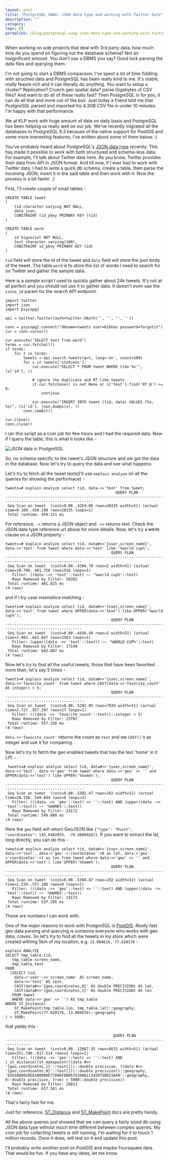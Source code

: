 ```yaml
---
layout: post
title: "PostgreSQL SWAG: JSON data type and working with Twitter data"
description: ""
category:
tags: []
permalink: /blog/postgresql-swag-json-data-type-and-working-with-twitter-data/
---
```

When working on side projects that deal with 3rd party data, how much time do you spend on figuring out the database schema? Not an insignificant amount. You don't use a DBMS you say? Good luck parsing the data files and querying them.

I'm not going to start a DBMS comparison. I've spent a lot of time fiddling with structred data and PostgreSQL has been really kind to me. It's stable, *really* feaure rich and it can literally do *anything*. You want to setup a cluster? Replication? Crunch geo spatial data? parse Gigabytes of CSV files? And want to do all of these really fast? Then PostgreSQL is for you, it can do all that and more out of the box. Just today a friend told me that PostgreSQL parsed and imported his 4.3GB CSV file in under 10 minutes. I'm happy with that performance.

We at KLP work with huge amount of data on daily basis and PostgreSQL has been helping us really well on our job. We've recently migrated all the databases to PostgreSQL 9.3 because of the native support for PostGIS and some more interesting features, I've written about some of them below. :)

You've probably heard about PostgreSQL's [JSON data type](http://www.postgresql.org/docs/9.3/static/functions-json.html) recently. This has made it possible to work with both structured and schema-less data. For example, I'll talk about Twitter data here. As you know, Twitter provides their data from API in JSON format. And till now, if I ever had to work with Twitter data, I had to write a quick db schema, create a table, then parse the incoming JSON, insert it in the said table and then work with it. Now the provess is a bit faster. ;)

First, I'll create couple of small tables -

    CREATE TABLE tweet
    (
        tid character varying NOT NULL,
        data json,
        CONSTRAINT tid_pkey PRIMARY KEY (tid)
    )

    CREATE TABLE word
    (
        id bigserial NOT NULL,
        text character varying(100),
        CONSTRAINT id_pkey PRIMARY KEY (id)
    )


`tid` field will store the id of the tweet and `data` field will store the json body of the tweet. The table `word` is to store the list of words I need to search for on Twitter and gather the sample data.

Here is a sample script I used to quickly gather about 24k tweets. It's not at all perfect and you should not use it to gather data. It doesn't even use the `since_id` param for the search API endpoint.

    import twitter
    import json
    import psycopg2

    api = twitter.Twitter(auth=twitter.OAuth('', '', '', ''))

    conn = psycopg2.connect("dbname=tweets user=bibhas password=forgotit")
    cur = conn.cursor()

    cur.execute('SELECT text from word')
    terms = cur.fetchall()
    if terms:
        for t in terms:
            tweets = api.search.tweets(q=t, lang='en', count=100)
            for s in tweets['statuses']:
                cur.execute("SELECT * FROM tweet WHERE tid='%s'", (s['id'], ))

                # ignore the duplicate and RT-like tweets
                if cur.fetchone() is not None or s['text'].find('RT @') >= 0:
                    continue

                cur.execute("INSERT INTO tweet (tid, data) VALUES (%s, %s)", (s['id'], json.dumps(s), ))
            conn.commit()

    cur.close()
    conn.close()

I ran this script as a cron job for few hours and I had the required data. Now if I query the table, this is what it looks like -

![JSON data in PostgreSQL](/uploads/tweets-json.jpg)

So, no schema specific to the tweet's JSON structure and we got the data in the database. Now let's try to query the data and see what happens.

Let's try to fetch all the tweet texts(I'll use `explain analyze` on all the queries for showing the performace) -

    tweets=# explain analyze select tid, data->>'text' from tweet;
                                                     QUERY PLAN
    -------------------------------------------------------------------------------------------------------------
     Seq Scan on tweet  (cost=0.00..4254.06 rows=20325 width=51) (actual time=0.169..458.198 rows=20335 loops=1)
     Total runtime: 459.121 ms

For reference, `->` returns a JSON object and `->>` returns text. Check the JSON data type reference url above for more details. Now, let's try a `WHERE` clause on a JSON property -

    tweets=# explain analyze select tid, data#>>'{user,screen_name}', data->>'text' from tweet where data->>'text' like '%world cup%';
                                                   QUERY PLAN
    --------------------------------------------------------------------------------------------------------
     Seq Scan on tweet  (cost=0.00..4384.70 rows=2 width=51) (actual time=10.700..481.758 rows=510 loops=1)
       Filter: ((data ->> 'text'::text) ~~ '%world cup%'::text)
       Rows Removed by Filter: 20202
     Total runtime: 481.825 ms
    (4 rows)

and if I try case insensitice matching -

    tweets=# explain analyze select tid, data#>>'{user,screen_name}', data->>'text' from tweet where UPPER(data->>'text') like UPPER('%world cup%');
                                                   QUERY PLAN
    --------------------------------------------------------------------------------------------------------
     Seq Scan on tweet  (cost=0.00..4436.49 rows=2 width=51) (actual time=7.983..642.647 rows=3563 loops=1)
       Filter: (upper((data ->> 'text'::text)) ~~ '%WORLD CUP%'::text)
       Rows Removed by Filter: 17149
     Total runtime: 642.887 ms
    (4 rows)

Now let's try to find all the useful tweets, those that have been favorited more than, let's say 5 times -

    tweets=# explain analyze select tid, data#>>'{user,screen_name}', data->>'favorite_count' from tweet where CAST(data->>'favorite_count' AS integer) > 5;
                                                   QUERY PLAN
    ---------------------------------------------------------------------------------------------------------
     Seq Scan on tweet  (cost=0.00..5202.05 rows=7939 width=51) (actual time=2.727..557.297 rows=27 loops=1)
       Filter: (((data ->> 'favorite_count'::text))::integer > 5)
       Rows Removed by Filter: 23787
     Total runtime: 557.338 ms
    (4 rows)

 `data->>'favorite_count'` returns the count as `text` and we `CAST()` it as integer and use it for comparing.

 Now let's try to fetch the geo enabled tweets that has the text 'home' in it (:P) -

     tweets=# explain analyze select tid, data#>>'{user,screen_name}', data->>'text', data->>'geo' from tweet where data->>'geo' <> '' and UPPER(data->>'text') like UPPER('%home%');
                                                   QUERY PLAN
    ---------------------------------------------------------------------------------------------------------
     Seq Scan on tweet  (cost=0.00..5302.47 rows=192 width=51) (actual time=28.156..549.844 rows=8 loops=1)
       Filter: (((data ->> 'geo'::text) <> ''::text) AND (upper((data ->> 'text'::text)) ~~ '%HOME%'::text))
       Rows Removed by Filter: 24172
     Total runtime: 549.886 ms
    (4 rows)

Here the `geo` field will return GeoJSON like `{"type": "Point", "coordinates": [43.6482035, -79.3886928]}`. If you want to extract the lat, long directly, you can do this -

    tweets=# explain analyze select tid, data#>>'{user,screen_name}', data->>'text', data->'geo'->'coordinates'->0 as lat, data->'geo'->'coordinates'->1 as lon from tweet where data->>'geo' <> '' and UPPER(data->>'text') like UPPER('%home%');
                                                   QUERY PLAN
    ---------------------------------------------------------------------------------------------------------
     Seq Scan on tweet  (cost=0.00..5304.87 rows=192 width=51) (actual time=1.220..537.186 rows=8 loops=1)
       Filter: (((data ->> 'geo'::text) <> ''::text) AND (upper((data ->> 'text'::text)) ~~ '%HOME%'::text))
       Rows Removed by Filter: 24172
     Total runtime: 537.205 ms
    (4 rows)

These are numbers I can work with.

One of the major reasons to work with PostgreSQL is [PostGIS](http://postgis.net/). *Really* fast geo data parsing and querying is someone everyone who works with geo data, craves. So let's try to find all the tweets in my store which were created withing 5km of my location, e.g. `13.004616, 77.620176` -

    explain ANALYZE
    SELECT tmp_table.tid,
       tmp_table.screen_name,
       tmp_table.text
    FROM
      (SELECT tid,
        data->'user'->>'screen_name' AS screen_name,
        data->>'text' AS text,
        CAST(data#>>'{geo,coordinates,0}' AS double PRECISION) AS lat,
        CAST(data#>>'{geo,coordinates,1}' AS double PRECISION) AS lon
       FROM tweet
       WHERE data->>'geo' <> '') AS tmp_table
    WHERE ST_Distance(
        ST_MakePoint(tmp_table.lon, tmp_table.lat)::geography,
        ST_MakePoint(77.620176, 13.004616)::geography
    ) < 5000;

that yields this -

                                                    QUERY PLAN
    ---------------------------------------------------------------------------------
     Seq Scan on tweet  (cost=0.00..12667.35 rows=8631 width=51) (actual time=311.740..617.514 rows=2 loops=1)
       Filter: (((data ->> 'geo'::text) <> ''::text) AND (_st_distance((st_makepoint(((data #>> '{geo,coordinates,1}'::text[]))::double precision, ((data #>> '{geo,coordinates,0}'::text[]))::double precision))::geography, '0101000020E6100000E770ADF6B0675340A11342075D022A40'::geography, 0::double precision, true) < 5000::double precision))
       Rows Removed by Filter: 26013
     Total runtime: 617.561 ms
    (4 rows)

That's fairly fast for me.

Just for reference, [ST_Distance](http://postgis.net/docs/ST_Distance.html) and [ST_MakePoint](http://postgis.net/docs/ST_MakePoint.html) docs are pretty handy.

All the above queries just showed that we can query a fairly sized db using JSON data type without much time different between complex queries. My cron job for collecting tweets is still running. I'm waiting for it to touch 1 million records. Once it does, will test on it and update this post.

I'll probably write another post on PostGIS and maybe Foursquare data. That would be fun. If you have any ideas, let me know.
